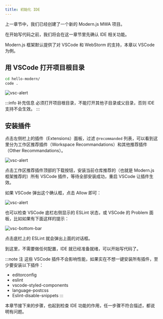 ```yaml
---
title: ​初始化 IDE​​​​
---
```


上一章节中，我们已经创建了一个新的 Modern.js MWA 项目。

在开始写代码之前，我们将会在这一章节里先确认 IDE 相关功能。

Modern.js 框架默认提供了对 VSCode 和 WebStorm 的支持，本章以 VSCode 为例。

## 用 VSCode 打开项目根目录

```bash
cd hello-modern/
code .
```

![vsc-alert](https://lf3-static.bytednsdoc.com/obj/eden-cn/aphqeh7uhohpquloj/modern-js/docs/vsc-mwa.png)

:::info 补充信息
必须打开项目根目录，不能打开其他子目录或父目录，否则 IDE 支持不会生效。
:::

## 安装插件

点击左侧栏上的插件（Extensions）面板，过滤 `@recommanded` 列表，可以看到这里分为工作区推荐插件（Workspace Recommandations）和其他推荐插件（Other Recommandations）。

![vsc-alert](https://lf3-static.bytednsdoc.com/obj/eden-cn/aphqeh7uhohpquloj/modern-js/docs/vsc-plugin.png)

点击工作区推荐插件顶部的下载按钮，安装当前仓库推荐的（也就是 Modern.js 框架推荐的）所有 VSCode 插件，等待全部安装成功，重启 VSCode 让插件生效。

如果 VSCode 弹出这个确认框，点击 Allow 即可：

![vsc-alert](https://lf3-static.bytednsdoc.com/obj/eden-cn/aphqeh7uhohpquloj/modern-js/docs/vsc-alert.png)

也可以检查 VSCode 底栏右侧显示的 ESLint 状态，或 VSCode 的 Problem 面板，比如如果有下面这样的提示：

![vsc-bottom-bar](https://lf3-static.bytednsdoc.com/obj/eden-cn/aphqeh7uhohpquloj/modern-js/docs/vsc-bottom-bar.png)

点击底栏上的 ESLint 就会弹出上面的对话框。

到这里，不需要做任何配置，IDE 就已经准备就绪，可以开始写代码了。

:::note 注
这些 VSCode 插件不会影响性能，如果实在不想一键安装所有插件，至少要安装以下插件：

- editorconfig
- eslint
- vscode-styled-components
- language-postcss
- Eslint-disable-snippets
:::

本章节接下来的步骤，也起到检查 IDE 功能的作用，任一步骤不符合描述，都说明有问题。

